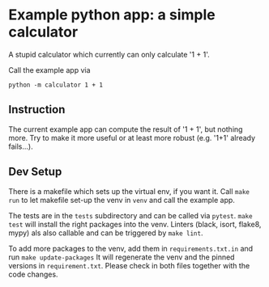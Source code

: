 # Example python app: a simple calculator

A stupid calculator which currently can only calculate '1 + 1'.

Call the example app via

```shell
python -m calculator 1 + 1
```

## Instruction

The current example app can compute the result of '1 + 1', but nothing more. Try to make it more useful or at least more
robust (e.g. '1+1' already fails...).

## Dev Setup

There is a makefile which sets up the virtual env, if you want it. Call `make run` to let makefile set-up the venv
in `venv` and call the example app.

The tests are in the `tests` subdirectory and can be called via `pytest`. `make test` will install the right packages
into the venv. Linters (black, isort, flake8, mypy) als also callable and can be triggered by `make lint`.

To add more packages to the venv, add them in `requirements.txt.in` and run `make update-packages` It will regenerate
the venv and the pinned versions in `requirement.txt`. Please check in both files together with the code changes.
